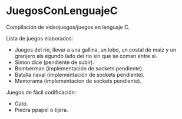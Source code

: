 # JuegosConLenguajeC
Compilación de videojuegos/juegos en lenguaje C.

Lista de juegos elaborados:

- Juegos del rio, llevar a una gallina, un lobo, un costal de maiz y un granjero als egundo lado del rio sin que se coman entre si.
- Simon dice (pendiente de subir).
- Bomberman (implementación de sockets pendiente).
- Batalla naval (implementación de sockets pendiente).
- Memorama (implementacion de sockets pendiente).
  
Juegos de fácil codificación: 
- Gato.
- Piedra ppapel o tijera.
